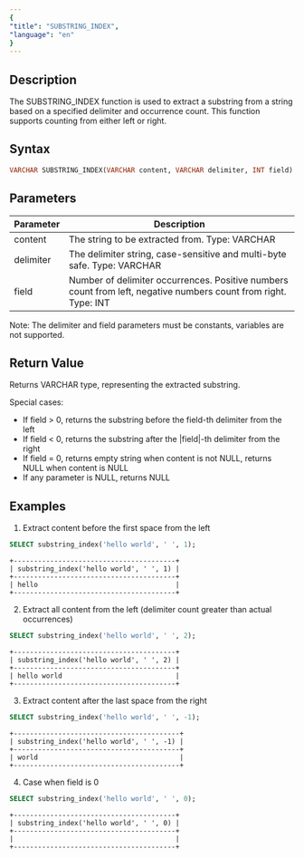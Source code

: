 ```yaml
---
{
"title": "SUBSTRING_INDEX",
"language": "en"
}
---
```


<!-- 
Licensed to the Apache Software Foundation (ASF) under one
or more contributor license agreements.  See the NOTICE file
distributed with this work for additional information
regarding copyright ownership.  The ASF licenses this file
to you under the Apache License, Version 2.0 (the
"License"); you may not use this file except in compliance
with the License.  You may obtain a copy of the License at
  http://www.apache.org/licenses/LICENSE-2.0
Unless required by applicable law or agreed to in writing,
software distributed under the License is distributed on an
"AS IS" BASIS, WITHOUT WARRANTIES OR CONDITIONS OF ANY
KIND, either express or implied.  See the License for the
specific language governing permissions and limitations
under the License.
-->

## Description

The SUBSTRING_INDEX function is used to extract a substring from a string based on a specified delimiter and occurrence count. This function supports counting from either left or right.

## Syntax

```sql
VARCHAR SUBSTRING_INDEX(VARCHAR content, VARCHAR delimiter, INT field)
```

## Parameters
| Parameter | Description                                                                                                     |
| --------- | --------------------------------------------------------------------------------------------------------------- |
| content   | The string to be extracted from. Type: VARCHAR                                                                  |
| delimiter | The delimiter string, case-sensitive and multi-byte safe. Type: VARCHAR                                         |
| field     | Number of delimiter occurrences. Positive numbers count from left, negative numbers count from right. Type: INT |

Note: The delimiter and field parameters must be constants, variables are not supported.

## Return Value

Returns VARCHAR type, representing the extracted substring.

Special cases:
- If field > 0, returns the substring before the field-th delimiter from the left
- If field < 0, returns the substring after the |field|-th delimiter from the right
- If field = 0, returns empty string when content is not NULL, returns NULL when content is NULL
- If any parameter is NULL, returns NULL

## Examples

1. Extract content before the first space from the left
```sql
SELECT substring_index('hello world', ' ', 1);
```
```text
+----------------------------------------+
| substring_index('hello world', ' ', 1) |
+----------------------------------------+
| hello                                  |
+----------------------------------------+
```

2. Extract all content from the left (delimiter count greater than actual occurrences)
```sql
SELECT substring_index('hello world', ' ', 2);
```
```text
+----------------------------------------+
| substring_index('hello world', ' ', 2) |
+----------------------------------------+
| hello world                            |
+----------------------------------------+
```

3. Extract content after the last space from the right
```sql
SELECT substring_index('hello world', ' ', -1);
```
```text
+-----------------------------------------+
| substring_index('hello world', ' ', -1) |
+-----------------------------------------+
| world                                   |
+-----------------------------------------+
```

4. Case when field is 0
```sql
SELECT substring_index('hello world', ' ', 0);
```
```text
+----------------------------------------+
| substring_index('hello world', ' ', 0) |
+----------------------------------------+
|                                        |
+----------------------------------------+
```